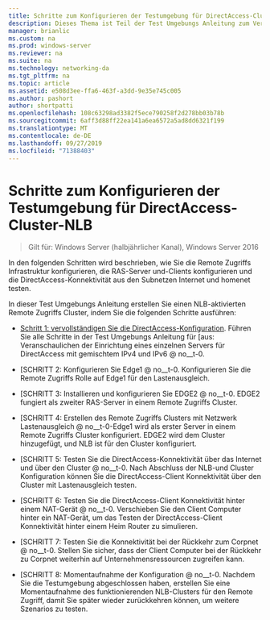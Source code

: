 ```yaml
---
title: Schritte zum Konfigurieren der Testumgebung für DirectAccess-Cluster-NLB
description: Dieses Thema ist Teil der Test Umgebungs Anleitung zum Veranschaulichen von DirectAccess in einem Cluster mit Windows NLB für Windows Server 2016.
manager: brianlic
ms.custom: na
ms.prod: windows-server
ms.reviewer: na
ms.suite: na
ms.technology: networking-da
ms.tgt_pltfrm: na
ms.topic: article
ms.assetid: e508d3ee-ffa6-463f-a3dd-9e35e745c005
ms.author: pashort
author: shortpatti
ms.openlocfilehash: 108c63298ad3382f5ece790258f2d278bb03b78b
ms.sourcegitcommit: 6aff3d88ff22ea141a6ea6572a5ad8dd6321f199
ms.translationtype: MT
ms.contentlocale: de-DE
ms.lasthandoff: 09/27/2019
ms.locfileid: "71388403"
---
```

# <a name="steps-for-configuring-the-directaccess-cluster-nlb-test-lab"></a>Schritte zum Konfigurieren der Testumgebung für DirectAccess-Cluster-NLB

>Gilt für: Windows Server (halbjährlicher Kanal), Windows Server 2016

In den folgenden Schritten wird beschrieben, wie Sie die Remote Zugriffs Infrastruktur konfigurieren, die RAS-Server und-Clients konfigurieren und die DirectAccess-Konnektivität aus den Subnetzen Internet und homenet testen.  
  
In dieser Test Umgebungs Anleitung erstellen Sie einen NLB-aktivierten Remote Zugriffs Cluster, indem Sie die folgenden Schritte ausführen:  
  
-   [Schritt 1: vervollständigen Sie die DirectAccess-Konfiguration](STEP-1-Complete-the-DirectAccess-Configuration.md). Führen Sie alle Schritte in der Test Umgebungs Anleitung für [aus: Veranschaulichen der Einrichtung eines einzelnen Servers für DirectAccess mit gemischtem IPv4 und IPv6 @ no__t-0.  
  
-   [SCHRITT 2: Konfigurieren Sie Edge1 @ no__t-0. Konfigurieren Sie die Remote Zugriffs Rolle auf Edge1 für den Lastenausgleich.  
  
-   [SCHRITT 3: Installieren und konfigurieren Sie EDGE2 @ no__t-0. EDGE2 fungiert als zweiter RAS-Server in einem Remote Zugriffs Cluster.  
  
-   [SCHRITT 4: Erstellen des Remote Zugriffs Clusters mit Netzwerk Lastenausgleich @ no__t-0-Edge1 wird als erster Server in einem Remote Zugriffs Cluster konfiguriert. EDGE2 wird dem Cluster hinzugefügt, und NLB ist für den Cluster konfiguriert.  
  
-   [SCHRITT 5: Testen Sie die DirectAccess-Konnektivität über das Internet und über den Cluster @ no__t-0. Nach Abschluss der NLB-und Cluster Konfiguration können Sie die DirectAccess-Client Konnektivität über den Cluster mit Lastenausgleich testen.  
  
-   [SCHRITT 6: Testen Sie die DirectAccess-Client Konnektivität hinter einem NAT-Gerät @ no__t-0. Verschieben Sie den Client Computer hinter ein NAT-Gerät, um das Testen der DirectAccess-Client Konnektivität hinter einem Heim Router zu simulieren.  
  
-   [SCHRITT 7: Testen Sie die Konnektivität bei der Rückkehr zum Corpnet @ no__t-0. Stellen Sie sicher, dass der Client Computer bei der Rückkehr zu Corpnet weiterhin auf Unternehmensressourcen zugreifen kann.  
  
-   [SCHRITT 8: Momentaufnahme der Konfiguration @ no__t-0. Nachdem Sie die Testumgebung abgeschlossen haben, erstellen Sie eine Momentaufnahme des funktionierenden NLB-Clusters für den Remote Zugriff, damit Sie später wieder zurückkehren können, um weitere Szenarios zu testen.  
  


